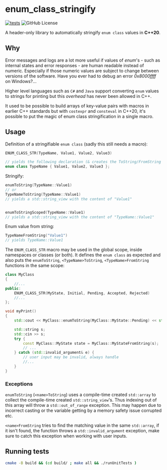 # enum_class_stringify

[![tests](https://github.com/majorpeter/enum_class_stringify/actions/workflows/cmake-build-and-test.yml/badge.svg)](https://github.com/majorpeter/enum_class_stringify/actions/workflows/cmake-build-and-test.yml)
![GitHub License](https://img.shields.io/github/license/majorpeter/enum_class_stringify)

A header-only library to automatically stringify `enum class` values in **C++20**.

## Why

Error messages and logs are a lot more useful if values of _enum_'s - such as internal states and error responses - are human readable instead of numeric. Especially if those numeric values are subject to change between versions of the software. Have you ever had to debug an error _0x8000ffff_ on Windows?...

Higher level languages such as `C#` and `Java` support converting `enum` values to strings for printing but this _overhead_ has never been allowed in C++.

It used to be possible to build arrays of key-value pairs with macros in earlier C++ standards but with `costexpr` and `consteval` in C++20, it's possible to put the magic of enum class stringification in a single macro.

## Usage

Definition of a stringifiable `enum class` (sadly this still needs a macro):

```cpp
ENUM_CLASS_STR(TypeName, Value1, Value2, Value3)

// yields the following declaration (& creates the ToString/FromString functions)
enum class TypeName { Value1, Value2, Value3 };
```

Stringify:

```cpp
enumToString(TypeName::Value1)
// or
TypeNameToString(TypeName::Value1)
// yields a std::string_view with the content of "Value1"


enumToStringScoped(TypeName::Value1)
// yields a std::string_view with the content of "TypeName::Value1"
```

Enum value from string:

```cpp
TypeNameFromString("Value1")
// yields TypeName::Value1
```

The `ENUM_CLASS_STR` macro may be used in the global scope, inside namespaces or classes (or both). It defines the `enum class` as expected and also puts the `enumToString`, `<TypeName>ToString`, `<TypeName>FromString` functions in the same scope:

```cpp
class MyClass
{
    //...
public:
    ENUM_CLASS_STR(MyState, Initial, Pending, Accepted, Rejected)
    //...
};

void myPrint()
{
    std::cout << MyClass::enumToString(MyClass::MyState::Pending) << std::endl;

    std::string s;
    std::cin >> s;
    try {
        const MyClass::MyState state = MyClass::MyStateFromString(s);
        // ...
    } catch (std::invalid_argument& e) {
        // user input may be invalid, always handle
        //...
    }
}
```

### Exceptions

`enumToString` (`<name>ToString`) uses a compile-time created `std::array` to collect the compile-time created `std::string_view`'s. Thus indexing out of this array will throw a `std::out_of_range` exception. This may happen due to incorrect casting or the variable getting by a memory safety issue corrupted etc.

`<name>FromString` tries to find the matching value in the same `std::array`, if it isn't found, the function throws a `std::invalid_argument` exception, make sure to catch this exception when working with user inputs.

## Running tests

```sh
cmake -B build && (cd build/ ; make all && ./runUnitTests )
```
